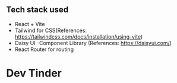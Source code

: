 ## Tech stack used

- React + Vite
- Tailwind for CSS(References: https://tailwindcss.com/docs/installation/using-vite)
- Daisy UI -Component Library (References: https://daisyui.com/)
- React Router for routing

# Dev Tinder
